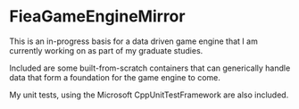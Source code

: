 # FieaGameEngineMirror
 
This is an in-progress basis for a data driven game engine that I am currently working on as part of my graduate studies.

Included are some built-from-scratch containers that can generically handle data that form a foundation for the game engine to come.

My unit tests, using the Microsoft CppUnitTestFramework are also included.